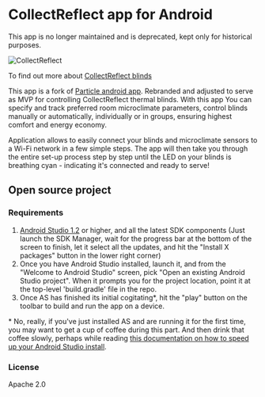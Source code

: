 # CollectReflect app for Android

This app is no longer maintained and is deprecated, kept only for historical purposes.

![CollectReflect](https://raw.githubusercontent.com/Jurevic/CR_blinds_app/master/img/screens.png)

To find out more about [CollectReflect blinds](http://www.sva.lt/en/catalog/collect-reflec-thermal-blinds/)

This app is a fork of [Particle android app](https://github.com/particle-iot/photon-tinker-android).
Rebranded and adjusted to serve as MVP for controlling CollectReflect thermal blinds. With this app
You can specify and track preferred room microclimate parameters, control blinds manually or 
automatically, individually or in groups, ensuring highest comfort and energy economy.

Application allows to easily connect your blinds and microclimate sensors to a Wi-Fi network in a
few simple steps. The app will then take you through the entire set-up process step by step until
the LED on your blinds is breathing cyan - indicating it's connected and ready to serve!

## Open source project

### Requirements

1. [Android Studio 1.2](http://developer.android.com/sdk/index.html) or higher, and all the latest
SDK components (Just launch the SDK Manager, wait for the progress bar at the bottom of the screen
to finish, let it select all the updates, and hit the "Install X packages" button in the lower right
corner)
2. Once you have Android Studio installed, launch it, and from the "Welcome to Android Studio"
screen, pick "Open an existing Android Studio project".  When it prompts you for the project
location, point it at the top-level 'build.gradle' file in the repo.
3. Once AS has finished its initial cogitating\*, hit the "play" button on the toolbar to build and
run the app on a device.

\* No, really, if you've just installed AS and are running it for the first time, you may want to
get a cup of coffee during this part.  And then drink that coffee slowly, perhaps while
reading [this documentation on how to speed up your Android Studio install](http://tools.android.com/tech-docs/configuration#TOC-Increasing-IDE-Memory).

### License
Apache 2.0
